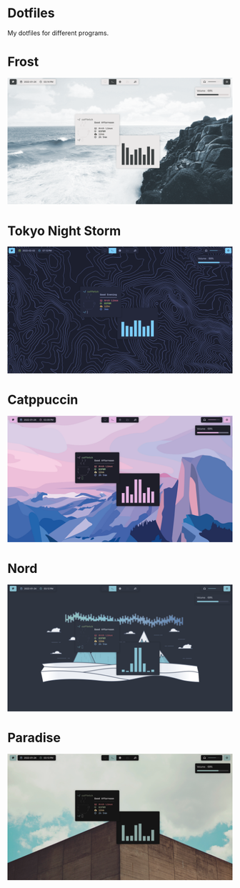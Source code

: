 # Dotfiles
My dotfiles for different programs.

# Frost
![](Frost/frost.png)

# Tokyo Night Storm
![](Tokyo%20Night%20Storm/tokyo-night-storm.png)

# Catppuccin
![](Catppuccin/catppuccin.png)

# Nord
![](Nord/nord.png)

# Paradise
![](Paradise/paradise.png)

